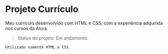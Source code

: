 # Projeto Currículo #
Meu currículo desenvolvido com HTML e CSS, com a experiência adquirida nos cursos da Alura.

> Status do projeto: Em andamento.

```
Utilizado somente HTML e CSS.
```
